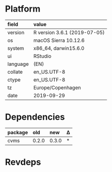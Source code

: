 # Platform

|field    |value                        |
|:--------|:----------------------------|
|version  |R version 3.6.1 (2019-07-05) |
|os       |macOS Sierra 10.12.6         |
|system   |x86_64, darwin15.6.0         |
|ui       |RStudio                      |
|language |(EN)                         |
|collate  |en_US.UTF-8                  |
|ctype    |en_US.UTF-8                  |
|tz       |Europe/Copenhagen            |
|date     |2019-09-29                   |

# Dependencies

|package |old   |new   |Δ  |
|:-------|:-----|:-----|:--|
|cvms    |0.2.0 |0.3.0 |*  |

# Revdeps

